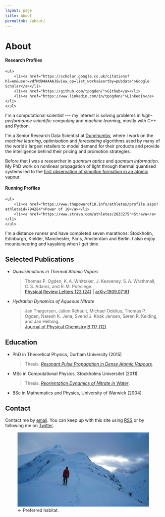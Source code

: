 ```yaml
---
layout: page
title: About
permalink: /about/
---
```


<h1>About</h1>

<aside class="sidebox">
    <h4>Research Profiles</h4>

    <ul>
        <li><a href="https://scholar.google.co.uk/citations?hl=en&user=vdfMd94AAAAJ&view_op=list_works&sortby=pubdate">Google Scholar</a></li>
        <li><a href="https://github.com/tpogden/">Github</a></li>
        <li><a href="https://www.linkedin.com/in/tpogden/">LinkedIn</a></li>
    </ul>
</aside>

I'm a computational scientist --- my interest is solving problems in
_high-performance scientific computing_ and _machine learning_, mostly with C++
and Python.

I'm a Senior Research Data Scientist at [Dunnhumby](https://www.dunnhumby.com),
where I work on the _machine learning_, _optimisation_ and _forecasting_
algorithms used by many of the world’s largest retailers to model demand for
their products and provide the intelligence behind their pricing and promotion
strategies.

Before that I was a researcher in _quantum optics_ and _quantum information_. My
PhD work on nonlinear propagation of light through thermal quantised systems led
to the [first observation of simulton formation in an atomic vapour][aps-syn].

[aps-syn]: https://physics.aps.org/synopsis-for/10.1103/PhysRevLett.123.243604

<aside class="sidebox">
    <h4>Running Profiles</h4>

    <ul>
        <li><a href="https://www.thepowerof10.info/athletes/profile.aspx?athleteid=794284">Power of 10</a></li>
        <li><a href="https://www.strava.com/athletes/2633275">Strava</a></li>
    </ul>
</aside>

I'm a distance runner and have completed seven marathons: Stockholm, Edinburgh,
Kielder, Manchester, Paris, Amsterdam and Berlin. I also enjoy mountaineering
and kayaking when I get time.

<h2>Selected Publications</h2>

- _Quasisimultons in Thermal Atomic Vapors_
    
  > Thomas P. Ogden, K. A. Whittaker, J. Keaveney, S. A. Wrathmall, C. S. Adams,
  and R. M. Potvliege.  
  > [Physical Review Letters 123 (24)][prl-simultons] |
  [arXiv:1909.07161][arxiv-simultons]

- _Hydration Dynamics of Aqueous Nitrate_

     >Jan Thøgersen, Julien Réhault, Michael Odelius, Thomas P. Ogden, 
    Naresh K. Jena, Svend J. Knak Jensen, Søren R. Keiding, and Jan Helbing.  
    > [Journal of Physical Chemistry B 117 (12)][jpc-nitrate]

## Education

- PhD in Theoretical Physics, Durham University (2015)

    > Thesis: [_Resonant Pulse Propagation in Dense Atomic Vapours_][thesis-phd].

- MSc in Computational Physics, Stockholms Universitet (2011)

    > Thesis: [_Reorientation Dynamics of Nitrate in Water_][thesis-nitrate].

- BSc in Mathematics and Physics, University of Warwick (2004)

<h2>Contact</h2>

Contact me by <a
href="mailto:&#116;&#64;&#111;&#103;&#100;&#101;&#110;&#46;&#101;&#117;">email</a>.
You can keep up with this site using [RSS](/atom.xml) or by following me on
[Twitter](http://twitter.com/thomasogden).

<figure>
<img class="text" src="/assets/photos/2014/glen-coe/glen-coe-004.jpg" />
<figcaption>&larr; Preferred habitat.</figcaption>
</figure>

[prl-simultons]: https://journals.aps.org/prl/abstract/10.1103/PhysRevLett.123.243604
[arxiv-simultons]: https://arxiv.org/abs/1909.07161
[jpc-nitrate]: https://pubs.acs.org/doi/full/10.1021/jp310090u

[thesis-phd]: https://github.com/tpogden/phd-thesis/releases/download/v1.1/thesis_thomasogden_v1.1.pdf
[thesis-nitrate]: /assets/nitrate/reorientation-dynamics-of-nitrate-in-water.pdf
